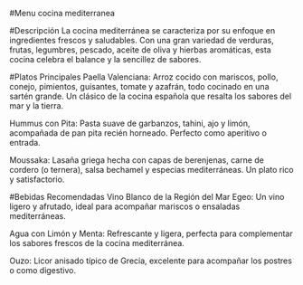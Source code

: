 #Menu cocina mediterranea

#Descripción
La cocina mediterránea se caracteriza por su enfoque en ingredientes frescos y saludables. Con una gran variedad de verduras, frutas, legumbres, pescado, aceite de oliva y hierbas aromáticas, esta cocina celebra el balance y la sencillez de sabores.

#Platos Principales
Paella Valenciana: Arroz cocido con mariscos, pollo, conejo, pimientos, guisantes, tomate y azafrán, todo cocinado en una sartén grande. Un clásico de la cocina española que resalta los sabores del mar y la tierra.

Hummus con Pita: Pasta suave de garbanzos, tahini, ajo y limón, acompañada de pan pita recién horneado. Perfecto como aperitivo o entrada.

Moussaka: Lasaña griega hecha con capas de berenjenas, carne de cordero (o ternera), salsa bechamel y especias mediterráneas. Un plato rico y satisfactorio.

#Bebidas Recomendadas
Vino Blanco de la Región del Mar Egeo: Un vino ligero y afrutado, ideal para acompañar mariscos o ensaladas mediterráneas.

Agua con Limón y Menta: Refrescante y ligera, perfecta para complementar los sabores frescos de la cocina mediterránea.

Ouzo: Licor anisado típico de Grecia, excelente para acompañar los postres o como digestivo.

